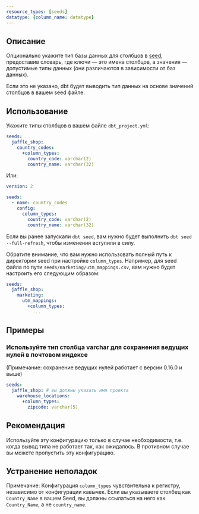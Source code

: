 ```yaml
---
resource_types: [seeds]
datatype: {column_name: datatype}
---
```


## Описание
Опционально укажите тип базы данных для столбцов в [seed](/docs/build/seeds), предоставив словарь, где ключи — это имена столбцов, а значения — допустимые типы данных (они различаются в зависимости от баз данных).

Если это не указано, dbt будет выводить тип данных на основе значений столбцов в вашем seed файле.

## Использование
Укажите типы столбцов в вашем файле `dbt_project.yml`:

<File name='dbt_project.yml'>

```yml
seeds:
  jaffle_shop:
    country_codes:
      +column_types:
        country_code: varchar(2)
        country_name: varchar(32)
```

</File>

Или:

<File name='seeds/properties.yml'>

```yml
version: 2

seeds:
  - name: country_codes
    config:
      column_types:
        country_code: varchar(2)
        country_name: varchar(32)
```

</File>

Если вы ранее запускали `dbt seed`, вам нужно будет выполнить `dbt seed --full-refresh`, чтобы изменения вступили в силу.

Обратите внимание, что вам нужно использовать полный путь к директории seed при настройке `column_types`. Например, для seed файла по пути `seeds/marketing/utm_mappings.csv`, вам нужно будет настроить его следующим образом:

<File name='dbt_project.yml'>

```yml
seeds:
  jaffle_shop:
    marketing:
      utm_mappings:
        +column_types:
          ...

```

</File>

## Примеры

### Используйте тип столбца varchar для сохранения ведущих нулей в почтовом индексе
(Примечание: сохранение ведущих нулей работает с версии 0.16.0 и выше)
<File name='dbt_project.yml'>

```yml
seeds:
  jaffle_shop: # вы должны указать имя проекта
    warehouse_locations:
      +column_types:
        zipcode: varchar(5)
```

</File>

## Рекомендация
Используйте эту конфигурацию только в случае необходимости, т.е. когда вывод типа не работает так, как ожидалось. В противном случае вы можете пропустить эту конфигурацию.

## Устранение неполадок
Примечание: Конфигурация `column_types` чувствительна к регистру, независимо от конфигурации кавычек. Если вы указываете столбец как `Country_Name` в вашем Seed, вы должны ссылаться на него как `Country_Name`, а не `country_name`.